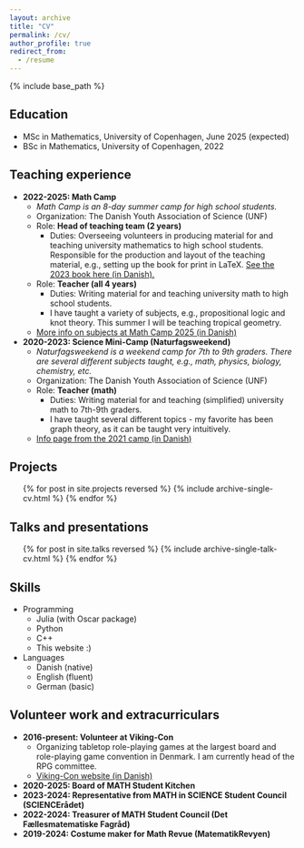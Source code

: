 ```yaml
---
layout: archive
title: "CV"
permalink: /cv/
author_profile: true
redirect_from:
  - /resume
---
```


{% include base_path %}

## Education

* MSc in Mathematics, University of Copenhagen, June 2025 (expected)
* BSc in Mathematics, University of Copenhagen, 2022

## Teaching experience

* **2022-2025: Math Camp**
  * *Math Camp is an 8-day summer camp for high school students.*
  * Organization: The Danish Youth Association of Science (UNF)
  * Role: **Head of teaching team (2 years)**
    * Duties: Overseeing volunteers in producing material for and teaching university mathematics to high school students. Responsible for the production and layout of the teaching material, e.g., setting up the book for print in LaTeX. [See the 2023 book here (in Danish).](/files/MatCamp2023.pdf)
  * Role: **Teacher (all 4 years)**
    * Duties: Writing material for and teaching university math to high school students.
    * I have taught a variety of subjects, e.g., propositional logic and knot theory. This summer I will be teaching tropical geometry.
  * [More info on subjects at Math Camp 2025 (in Danish)](https://matematik.unf.dk/fagligt/)
* **2020-2023: Science Mini-Camp (Naturfagsweekend)**
  * *Naturfagsweekend is a weekend camp for 7th to 9th graders. There are several different subjects taught, e.g., math, physics, biology, chemistry, etc.*
  * Organization: The Danish Youth Association of Science (UNF)
  * Role: **Teacher (math)**
    * Duties: Writing material for and teaching (simplified) university math to 7th-9th graders.
    * I have taught several different topics - my favorite has been graph theory, as it can be taught very intuitively.
  * [Info page from the 2021 camp (in Danish)](https://unf.dk/aktiviteter/2021-05-29/unf-naturfagsweekend-2021/)

## Projects

  <ul>{% for post in site.projects reversed %}
    {% include archive-single-cv.html %}
  {% endfor %}</ul>

## Talks and presentations

  <ul>{% for post in site.talks reversed %}
    {% include archive-single-talk-cv.html  %}
  {% endfor %}</ul>

## Skills

* Programming
  * Julia (with Oscar package)
  * Python
  * C++
  * This website :)
* Languages
  * Danish (native)
  * English (fluent)
  * German (basic)

## Volunteer work and extracurriculars

* **2016-present: Volunteer at Viking-Con**
  * Organizing tabletop role-playing games at the largest board and role-playing game convention in Denmark. I am currently head of the RPG committee.
  * [Viking-Con website (in Danish)](https://www.viking-con.dk/)
* **2020-2025: Board of MATH Student Kitchen**
* **2023-2024: Representative from MATH in SCIENCE Student Council (SCIENCErådet)**
* **2022-2024: Treasurer of MATH Student Council (Det Fællesmatematiske Fagråd)**
* **2019-2024: Costume maker for Math Revue (MatematikRevyen)**
